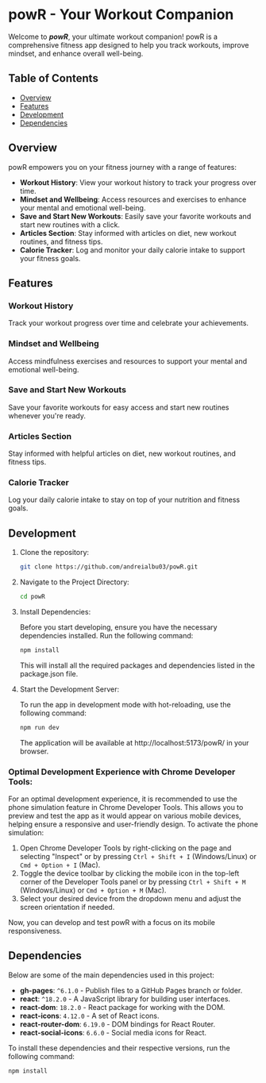 # powR - Your Workout Companion

Welcome to **_powR_**, your ultimate workout companion! powR is a comprehensive fitness app designed to help you track workouts, improve mindset, and enhance overall well-being.

## Table of Contents

- [Overview](#overview)
- [Features](#features)
- [Development](#development)
- [Dependencies](#dependencies)

## Overview

powR empowers you on your fitness journey with a range of features:

- **Workout History**: View your workout history to track your progress over time.
- **Mindset and Wellbeing**: Access resources and exercises to enhance your mental and emotional well-being.
- **Save and Start New Workouts**: Easily save your favorite workouts and start new routines with a click.
- **Articles Section**: Stay informed with articles on diet, new workout routines, and fitness tips.
- **Calorie Tracker**: Log and monitor your daily calorie intake to support your fitness goals.

## Features

### Workout History

Track your workout progress over time and celebrate your achievements.

### Mindset and Wellbeing

Access mindfulness exercises and resources to support your mental and emotional well-being.

### Save and Start New Workouts

Save your favorite workouts for easy access and start new routines whenever you're ready.

### Articles Section

Stay informed with helpful articles on diet, new workout routines, and fitness tips.

### Calorie Tracker

Log your daily calorie intake to stay on top of your nutrition and fitness goals.

## Development

1. Clone the repository:

   ```bash
   git clone https://github.com/andreialbu03/powR.git
   ```

2. Navigate to the Project Directory:

   ```bash
   cd powR
   ```

3. Install Dependencies:

   Before you start developing, ensure you have the necessary dependencies installed. Run the following command:

   ```bash
   npm install
   ```

   This will install all the required packages and dependencies listed in the package.json file.

4. Start the Development Server:

   To run the app in development mode with hot-reloading, use the following command:

   ```bash
   npm run dev
   ```

   The application will be available at http://localhost:5173/powR/ in your browser.

### Optimal Development Experience with Chrome Developer Tools:

For an optimal development experience, it is recommended to use the phone simulation feature in Chrome Developer Tools. This allows you to preview and test the app as it would appear on various mobile devices, helping ensure a responsive and user-friendly design. To activate the phone simulation:

1. Open Chrome Developer Tools by right-clicking on the page and selecting "Inspect" or by pressing `Ctrl + Shift + I` (Windows/Linux) or `Cmd + Option + I` (Mac).
2. Toggle the device toolbar by clicking the mobile icon in the top-left corner of the Developer Tools panel or by pressing `Ctrl + Shift + M` (Windows/Linux) or `Cmd + Option + M` (Mac).
3. Select your desired device from the dropdown menu and adjust the screen orientation if needed.

Now, you can develop and test powR with a focus on its mobile responsiveness.

## Dependencies

Below are some of the main dependencies used in this project:

- **gh-pages**: `^6.1.0` - Publish files to a GitHub Pages branch or folder.
- **react**: `^18.2.0` - A JavaScript library for building user interfaces.
- **react-dom**: `18.2.0` - React package for working with the DOM.
- **react-icons**: `4.12.0` - A set of React icons.
- **react-router-dom**: `6.19.0` - DOM bindings for React Router.
- **react-social-icons**: `6.6.0` - Social media icons for React.

To install these dependencies and their respective versions, run the following command:

```bash
npm install
```
